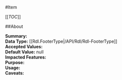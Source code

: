 #Item

[[_TOC_]]

##About

**Summary:**   
**Data Type:** [[Rdl.FooterType|/API/Rdl/Rdl-FooterType]]  
**Accepted Values:**   
**Default Value:** null  
**Impacted Features:**   
**Purpose:**   
**Usage:**   
**Caveats:**   

